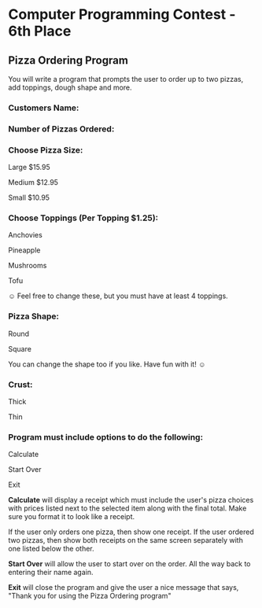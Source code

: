 # Computer Programming Contest - 6th Place
## Pizza Ordering Program
You will write a program that prompts the user to order up to two pizzas, add toppings, dough shape and more.

### Customers Name:

### Number of Pizzas Ordered:

### Choose Pizza Size:
Large $15.95

Medium $12.95

Small $10.95

### Choose Toppings (Per Topping $1.25):
Anchovies

Pineapple

Mushrooms

Tofu

☺ Feel free to change these, but you must have at least 4 toppings.
### Pizza Shape:
Round

Square

You can change the shape too if you like. Have fun with it! ☺
### Crust:
Thick

Thin
### Program must include options to do the following:
Calculate

Start Over

Exit

**Calculate** will display a receipt which must include the user's pizza choices with prices listed next to the selected item along with
the final total. Make sure you format it to look like a receipt.

If the user only orders one pizza, then show one receipt.
If the user ordered two pizzas, then show both receipts on the same screen separately with one listed below the other.

**Start Over** will allow the user to start over on the order. All the way back to entering their name again.

**Exit** will close the program and give the user a nice message that says, "Thank you for using the Pizza Ordering program"

